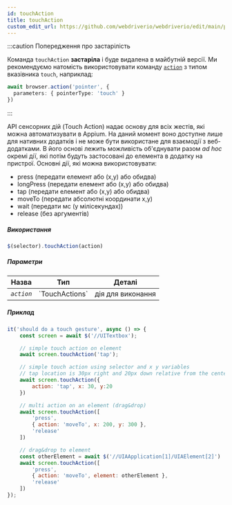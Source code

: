 ```yaml
---
id: touchAction
title: touchAction
custom_edit_url: https://github.com/webdriverio/webdriverio/edit/main/packages/webdriverio/src/commands/element/touchAction.ts
---
```


:::caution Попередження про застарілість

Команда `touchAction` __застаріла__ і буде видалена в майбутній версії.
Ми рекомендуємо натомість використовувати команду [`action`](/docs/api/browser/action) з 
типом вказівника `touch`, наприклад:

```ts
await browser.action('pointer', {
  parameters: { pointerType: 'touch' }
})
```

:::

API сенсорних дій (Touch Action) надає основу для всіх жестів, які можна автоматизувати в Appium.
На даний момент воно доступне лише для нативних додатків і не може бути використане для взаємодії з веб-додатками.
В його основі лежить можливість об'єднувати разом _ad hoc_ окремі дії, які потім будуть
застосовані до елемента в додатку на пристрої. Основні дії, які можна використовувати:

- press (передати елемент або (x,y) або обидва)
- longPress (передати елемент або (x,y) або обидва)
- tap (передати елемент або (x,y) або обидва)
- moveTo (передати абсолютні координати x,y)
- wait (передати мс (у мілісекундах))
- release (без аргументів)

##### Використання

```js
$(selector).touchAction(action)
```

##### Параметри

<table>
  <thead>
    <tr>
      <th>Назва</th><th>Тип</th><th>Деталі</th>
    </tr>
  </thead>
  <tbody>
    <tr>
      <td><code><var>action</var></code></td>
      <td>`TouchActions`</td>
      <td>дія для виконання</td>
    </tr>
  </tbody>
</table>

##### Приклад

```js title="touchAction.js"
it('should do a touch gesture', async () => {
    const screen = await $('//UITextbox');

    // simple touch action on element
    await screen.touchAction('tap');

    // simple touch action using selector and x y variables
    // tap location is 30px right and 20px down relative from the center of the element
    await screen.touchAction({
        action: 'tap', x: 30, y:20
    })

    // multi action on an element (drag&drop)
    await screen.touchAction([
        'press',
        { action: 'moveTo', x: 200, y: 300 },
        'release'
    ])

    // drag&drop to element
    const otherElement = await $('//UIAApplication[1]/UIAElement[2]')
    await screen.touchAction([
        'press',
        { action: 'moveTo', element: otherElement },
        'release'
    ])
});
```